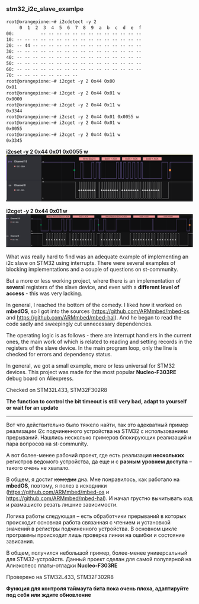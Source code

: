 ### stm32_i2c_slave_examlpe


```
root@orangepione:~# i2cdetect -y 2
     0  1  2  3  4  5  6  7  8  9  a  b  c  d  e  f
00:          -- -- -- -- -- -- -- -- -- -- -- -- --
10: -- -- -- -- -- -- -- -- -- -- -- -- -- -- -- --
20: -- 44 -- -- -- -- -- -- -- -- -- -- -- -- -- --
30: -- -- -- -- -- -- -- -- -- -- -- -- -- -- -- --
40: -- -- -- -- -- -- -- -- -- -- -- -- -- -- -- --
50: -- -- -- -- -- -- -- -- -- -- -- -- -- -- -- --
60: -- -- -- -- -- -- -- -- -- -- -- -- -- -- -- --
70: -- -- -- -- -- -- -- --
root@orangepione:~# i2cget -y 2 0x44 0x00
0x01
root@orangepione:~# i2cget -y 2 0x44 0x01 w
0x0000
root@orangepione:~# i2cget -y 2 0x44 0x11 w
0x3344
root@orangepione:~# i2cset -y 2 0x44 0x01 0x0055 w
root@orangepione:~# i2cget -y 2 0x44 0x01 w
0x0055
root@orangepione:~# i2cget -y 2 0x44 0x11 w
0x3345
```


**i2cset -y 2 0x44 0x01 0x0055 w**
![Logic](Img/logic.png)

**i2cget -y 2 0x44 0x01 w**
![Logic](Img/logic2.png)

What was really hard to find was an adequate example of implementing an i2c slave on STM32 using interrupts. There were several examples of blocking implementations and a couple of questions on st-community.

But a more or less working project, where there is an implementation of **several** registers of the slave device, and even with a **different level of access** - this was very lacking.

In general, I reached the bottom of the comedy. I liked how it worked on **mbedOS**, so I got into the sources (https://github.com/ARMmbed/mbed-os and https://github.com/ARMmbed/mbed-hal). And he began to read the code sadly and sweepingly cut unnecessary dependencies.

The operating logic is as follows - there are interrupt handlers in the current ones, the main work of which is related to reading and setting records in the registers of the slave device. In the main program loop, only the line is checked for errors and dependency status.

In general, we got a small example, more or less universal for STM32 devices. This project was made for the most popular **Nucleo-F303RE** debug board on Aliexpress.

Checked on STM32L433, STM32F302R8

**The function to control the bit timeout is still very bad, adapt to yourself or wait for an update**

***

Вот что действительно было тяжело найти, так это адекватный пример реализации i2c подчиненного устройства на STM32 с использованием прерываний. Нашлись несколько примеров блокирующих реализаций и пара вопросов на st-community.

А вот более-менее рабочий проект, где есть реализация **нескольких** регистров ведомого устройства, да еще и с **разным уровнем доступа** – такого очень не хватало.

В общем, я достиг <del>комедии</del> дна. Мне понравилось, как работало на **mbedOS**, поэтому, я полез в исходники (https://github.com/ARMmbed/mbed-os и https://github.com/ARMmbed/mbed-hal). И начал грустно вычитывать код и размашисто резать лишние зависимости.

Логика работы следующая – есть обработчики прерываний в которых происходит основная работа связанная с чтением и установкой значений в регистры подчиненного устройства. В основном цикле программы происходит лишь проверка линии на ошибки и состояние зависания.

В общем, получился небольшой пример, более-менее универсальный для STM32-устройств. Данный проект сделан для самой популярной на Алиэкспесс платы-отладки **Nucleo-F303RE**

Проверено на STM32L433, STM32F302R8

**Функция для контроля таймаута бита пока очень плоха, адаптируйте под себя или ждите обновление**